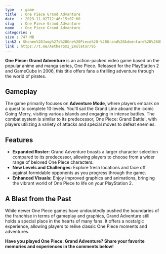 ```yaml
---
type   : game
title  : One Piece Grand Advanture
date   : 2023-11-02T12:46:15+07:00
slug   : One Piece Grand Advanture
name   : One Piece Grand Advanture
categories :
size : 747 MB
link2 : Shonen%20Jump%27s%20One%20Piece%20-%20Grand%20Adventure%20%28USA%29
link : https://t.me/AetherSX2_Emulator/95
---
```


**One Piece: Grand Adventure** is an action-packed video game based on the popular anime and manga series, One Piece. Released for the PlayStation 2 and GameCube in 2006, this title offers fans a thrilling adventure through the world of pirates.

## Gameplay
The game primarily focuses on **Adventure Mode**, where players embark on a quest to complete 10 levels. You'll sail the Grand Line aboard the iconic Going Merry, visiting various islands and engaging in intense battles. The combat system is similar to its predecessor, One Piece: Grand Battle!, with players utilizing a variety of attacks and special moves to defeat enemies.

## Features
* **Expanded Roster:** Grand Adventure boasts a larger character selection compared to its predecessor, allowing players to choose from a wider range of beloved One Piece characters.
* **New Levels and Challenges:** Explore fresh locations and face off against formidable opponents as you progress through the game.
* **Enhanced Visuals:** Enjoy improved graphics and animations, bringing the vibrant world of One Piece to life on your PlayStation 2.

## A Blast from the Past
While newer One Piece games have undoubtedly pushed the boundaries of the franchise in terms of gameplay and graphics, Grand Adventure still holds a special place in the hearts of many fans. It offers a nostalgic experience, allowing players to relive classic One Piece moments and adventures.

**Have you played One Piece: Grand Adventure? Share your favorite memories and experiences in the comments below!**
